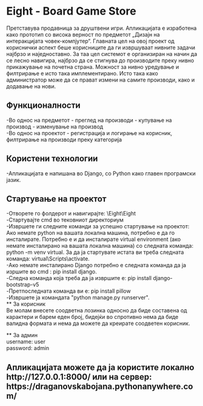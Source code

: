 <h1>Eight - Board Game Store</h1>
<p>Претставува продавница за друштвени игри. Апликацијата е изработена како прототип со висока верност по предметот „Дизајн на интеракцијата човек-компјутер“. Главната цел на овој проект од кориснички аспект беше корисниците да ги извршуваат нивните задачи најбрзо и наједноставно. За таа цел системот е организиран на начин да се лесно навигира, најбрзо да се стигнува до производите преку нивно прикажување на почетна страна.
Можност за нивно уредување и филтрирање е исто така имплементирано. Исто така како администратор може да се прават измени на самите производи, како и додавање на нови.</p>

<h2>Функционалности</h2> 
-Во однос на предметот - преглед на производи - купување на производ - изменување на производ </br>
-Во однос на проектот - регистрација и логирање на корисник, филтрирање на производи преку категорија </br>

<h2>Користени технологии</h2> 
-Апликацијата е напишана во Django, со Python како главен програмски јазик. 

<h2>Стартување на проектот</h2>
-Отворете го фолдерот и навигирајте: \Eight\Eight </br>
-Стартувајте cmd во тековниот директориум </br>
-Извршете ги следните команди за успешно стартување на проектот: Ако немате python на вашата локална машина, потребно е да го инсталирате. Потребно е и да инсталирате virtual environment (ако немате инсталирано на вашата локална машина) со следната команда: python -m venv virtual. За да ја стартувате истата ви треба следната команда: virtual\Scripts\activate. </br>
-Aко немате инсталирано Django потребно е следната команда да ја изршите во cmd : pip install django. </br>
-Следна команда која треба да ја извршите е: pip install django-bootstrap-v5 </br>
-Претпоследната команда ви е: pip install pillow </br>
-Извршете ја командата "python manage.py runserver". </br>
** За корисник </br>
Ве молам внесете соодветна лозинка односно да биде составена од карактери и барем еден број, бидејќи во спротивно нема да биде валидна формата и нема да можете да креирате соодветен корисник. </br>

** За админ  </br>
username: user  </br>
password: admin  </br>

<h2>Апликацијата можете да ја користите локално http://127.0.0.1:8000/ или на сервер: https://draganovskabojana.pythonanywhere.com/</h2>

